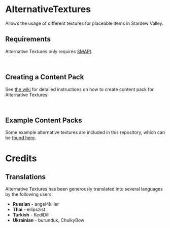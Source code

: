 # AlternativeTextures
 Allows the usage of different textures for placeable items in Stardew Valley.
 
## Requirements
Alternative Textures only requires [SMAPI](https://smapi.io/).

&nbsp;
## Creating a Content Pack
See [the wiki](https://github.com/Floogen/AlternativeTextures/wiki) for detailed instructions on how to create content pack for Alternative Textures.

&nbsp;
## Example Content Packs
Some example alternative textures are included in this repository, which can be [found here](https://github.com/Floogen/AlternativeTextures/tree/development/AlternativeTextures/Examples).

# Credits
## Translations
Alternative Textures has been generously translated into several languages by the following users:

* **Russian** - angel4killer
* **Thai** - ellipszist
* **Turkish** - KediDili
* **Ukrainian** - burunduk, ChulkyBow
